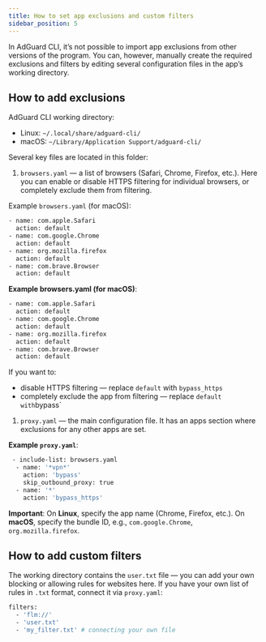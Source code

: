 ```yaml
---
title: How to set app exclusions and custom filters
sidebar_position: 5
---
```


In AdGuard CLI, it’s not possible to import app exclusions from other versions of the program. You can, however, manually create the required exclusions and filters by editing several configuration files in the app’s working directory.

## How to add exclusions

AdGuard CLI working directory:

- Linux: `~/.local/share/adguard-cli/`
- macOS: `~/Library/Application Support/adguard-cli/`

Several key files are located in this folder:

1. `browsers.yaml` — a list of browsers (Safari, Chrome, Firefox, etc.). Here you can enable or disable HTTPS filtering for individual browsers, or completely exclude them from filtering.

Example `browsers.yaml` (for macOS):

```sh
- name: com.apple.Safari
  action: default
- name: com.google.Chrome
  action: default
- name: org.mozilla.firefox
  action: default
- name: com.brave.Browser
  action: default
```

**Example browsers.yaml (for macOS)**:

```sh
- name: com.apple.Safari
  action: default
- name: com.google.Chrome
  action: default
- name: org.mozilla.firefox
  action: default
- name: com.brave.Browser
  action: default
```

If you want to:

- disable HTTPS filtering — replace `default` with `bypass_https`
- completely exclude the app from filtering — replace `default with`bypass`

1. `proxy.yaml` — the main configuration file. It has an apps section where exclusions for any other apps are set.

**Example `proxy.yaml`**:

```sh
 - include-list: browsers.yaml
  - name: '*vpn*'
    action: 'bypass'          
    skip_outbound_proxy: true
  - name: '*'
    action: 'bypass_https'   
```

**Important**: On **Linux**, specify the app name (Chrome, Firefox, etc.). On **macOS**, specify the bundle ID, e.g., `com.google.Chrome`, `org.mozilla.firefox`.

## How to add custom filters

The working directory contains the `user.txt` file — you can add your own blocking or allowing rules for websites here. If you have your own list of rules in `.txt` format, connect it via `proxy.yaml`:

```sh
filters:
  - 'flm://'
  - 'user.txt'
  - 'my_filter.txt' # connecting your own file
```
